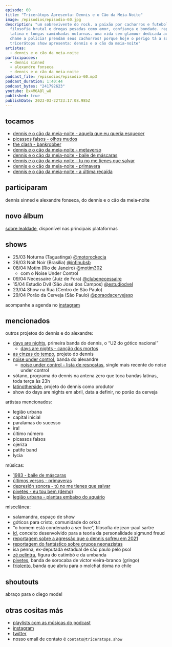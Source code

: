 ```yaml
---
episode: 60
title: "Tricerátops Apresenta: Dennis e o Cão da Meia-Noite"
image: /episodios/episodio-60.jpg
description: "um sobrevivente do rock. a paixão por cachorros e futebol.
  filosofia brutal e drogas pesadas como amor, confiança e bondade. rap, música
  latina e longas caminhadas noturnas. uma vida sem glamour dedicada ao som.
  chame a polícia! prendam seus cachorros! porque hoje o perigo tá a solta e o
  tricerátops show apresenta: dennis e o cão da meia-noite"
artistas:
  - dennis e o cão da meia-noite
participacoes:
  - dennis sinned
  - alexandre fonseca
  - dennis e o cão da meia-noite
podcast_file: /episodios/episodio-60.mp3
podcast_duration: 1:40:44
podcast_bytes: "241792623"
youtube: Bx4M6ABl_w8
published: true
publishDate: 2023-03-22T23:17:08.985Z
---
```

## tocamos

* [dennis e o cão da meia-noite - aquela que eu queria esquecer](https://www.youtube.com/watch?v=xBLGL2VtqUI)
* [picassos falsos - olhos mudos](https://www.youtube.com/watch?v=w5XVhhWnYbc)
* [the clash - bankrobber](https://www.youtube.com/watch?v=harsD9auGPk)
* [dennis e o cão da meia-noite - metaverso](https://www.youtube.com/watch?v=PO19ETIcFLs)
* [dennis e o cão da meia-noite - baile de máscaras](https://www.youtube.com/watch?v=dL79aMHkO3o)
* [dennis e o cão da meia-noite - tu no me tienes que salvar](https://www.youtube.com/watch?v=5rYGrg61Ov0)
* [dennis e o cão da meia-noite - primavera](https://www.youtube.com/watch?v=iPD_0yNjinA)
* [dennis e o cão da meia-noite - a última recaída](https://www.youtube.com/watch?v=lcegrHNDRew)

## participaram

dennis sinned e alexandre fonseca, do dennis e o cão da meia-noite

## novo álbum

[sobre lealdade](https://found.ee/sobrelealdade), disponível nas principais plataformas

## shows

* 25/03 Noturna (Taguatinga) [@motorockecia](https://www.instagram.com/motorockecia/)
* 26/03 Noit Noir (Brasília) [@infinubsb](https://www.instagram.com/infinubsb/)
* 08/04 Motim (Rio de Janeiro) [@motim302](https://www.instagram.com/motim302/)
  * com o Noise Under Control
* 09/04 Necessaire (Juiz de Fora) [@clubenecessaire](https://www.instagram.com/clubenecessaire/)
* 15/04 Estudio Dvil (São José dos Campos) [@estudiodvel](https://www.instagram.com/estudiodvel/)
* 23/04 Show na Rua (Centro de São Paulo)
* 29/04 Porão da Cerveja (São Paulo) [@poraodacervejasp](https://www.instagram.com/poraodacervejasp/)

acompanhe a agenda no [instagram](https://www.instagram.com/p/CpS3xPApWjF/)

## mencionados

outros projetos do dennis e do alexandre:

* [days are nights](https://daysarenights.bandcamp.com/), primeira banda do dennis, o “U2 do gótico nacional”
  * [days are nights - canção dos mortos](https://www.youtube.com/watch?v=chHq4So5aEk)
* [as cinzas do tempo](https://ascinzasdotempo.bandcamp.com), projeto do dennis
* [noise under control](https://www.instagram.com/noiseundercontrol/), banda do alexandre
  * [noise under control - lista de respostas](https://www.youtube.com/watch?v=BVOf6k13xms), single mais recente do noise under control
* sótano, programa do dennis na antena zero que toca bandas latinas, toda terça às 23h
* [latinotherside](https://www.instagram.com/latinotherside/), projeto do dennis como produtor
* show do days are nights em abril, data a definir, no porão da cerveja

artistas mencionados:

* legião urbana
* capital inicial
* paralamas do sucesso
* ira!
* último número
* picassos falsos
* ojeriza
* patife band
* lycia

músicas:

* [1983 - baile de máscaras](https://www.youtube.com/watch?v=NrqshO5f-yI)
* [últimos versos - primaveras](https://www.youtube.com/watch?v=xsSyry_rGGY)
* [depresión sonora - tú no me tienes que salvar](https://www.youtube.com/watch?v=bFyn4iayYDY)
* [pivetes - eu tou bem (demo)](https://pivetes.bandcamp.com/track/eu-tou-bem-demo)
* [legião urbana - plantas embaixo do aquário](https://www.youtube.com/watch?v=GSX2cKEAk0Q)

miscelânea:

* salamandra, espaço de show
* góticos para cristo, comunidade do orkut
* “o homem está condenado a ser livre”, filosofia de jean-paul sartre
* [id](https://pt.wikipedia.org/wiki/Id), conceito desenvolvido para a teoria da personalidade sigmund freud
* [reportagem sobre a agressão que o dennis sofreu em 2021](https://g1.globo.com/sp/sao-paulo/noticia/2021/11/23/musico-punk-diz-ter-sido-agredido-por-grupo-neonazista-em-frente-a-bar-em-sp-frequentado-por-antifascistas-policia-investiga.ghtml)
* [reportagem do fantástico sobre grupos neonazistas](https://globoplay.globo.com/v/10215149/)
* isa penna, ex-deputada estadual de são paulo pelo psol
* [zé pelintra](https://pt.wikipedia.org/wiki/Z%C3%A9_Pelintra), figura do catimbó e da umbanda
* [pivetes](https://pivetes.bandcamp.com/music), banda de sorocaba de victor vieira-branco (gringo)
* [friolento](https://www.instagram.com/friolentomusica/), banda que abriu para o molchat doma no chile

## shoutouts

abraço para o diego mode!

## otras cositas más

* [playlists com as músicas do podcast](https://www.triceratops.show/playlists/)
* [instagram](https://www.instagram.com/triceratops.show/)
* [twitter](https://twitter.com/TriceratopsShow/)
* nosso email de contato é `contato@triceratops.show`

